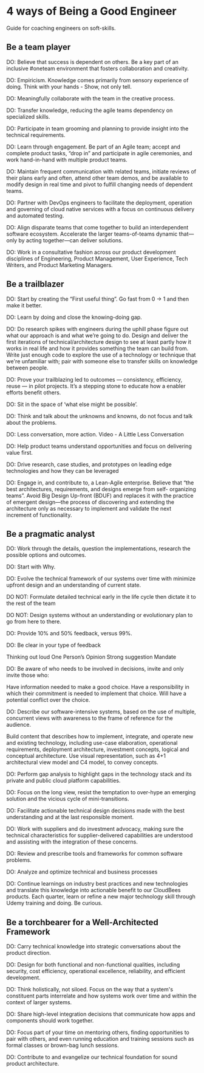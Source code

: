 # 4 ways of Being a Good Engineer

Guide for coaching engineers on soft-skills.

## Be a team player

DO: Believe that success is dependent on others. Be a key part of an inclusive #oneteam environment
that fosters collaboration and creativity.

DO: Empiricism. Knowledge comes primarily from sensory experience of doing. Think with your hands -
Show, not only tell.

DO: Meaningfully collaborate with the team in the creative process.

DO: Transfer knowledge, reducing the agile teams dependency on specialized skills.

DO: Participate in team grooming and planning to provide insight into the technical requirements.

DO: Learn through engagement. Be part of an Agile team; accept and complete product tasks, “drop in”
and participate in agile ceremonies, and work hand-in-hand with multiple product teams.

DO: Maintain frequent communication with related teams, initiate reviews of their plans early and
often, attend other team demos, and be available to modify design in real time and pivot to fulfill
changing needs of dependent teams.

DO: Partner with DevOps engineers to facilitate the deployment, operation and governing of cloud
native services with a focus on continuous delivery and automated testing.

DO: Align disparate teams that come together to build an interdependent software ecosystem.
Accelerate the larger teams-of-teams dynamic that—only by acting together—can deliver solutions.

DO: Work in a consultative fashion across our product development disciplines of Engineering,
Product Management, User Experience, Tech Writers, and Product Marketing Managers.

## Be a trailblazer

DO: Start by creating the “First useful thing”. Go fast from 0 -> 1 and then make it better.

DO: Learn by doing and close the knowing-doing gap.

DO: Do research spikes with engineers during the uphill phase figure out what our approach is and
what we’re going to do. Design and deliver the first iterations of technical/architecture design to
see at least partly how it works in real life and how it provides something the team can build from.
Write just enough code to explore the use of a technology or technique that we're unfamiliar with;
pair with someone else to transfer skills on knowledge between people.

DO: Prove your trailblazing led to outcomes — consistency, efficiency, reuse — in pilot projects.
It’s a stepping stone to educate how a enabler efforts benefit others.

DO: Sit in the space of ‘what else might be possible’.

DO: Think and talk about the unknowns and knowns, do not focus and talk about the problems.

DO: Less conversation, more action. Video - A Little Less Conversation

DO: Help product teams understand opportunities and focus on delivering value first.

DO: Drive research, case studies, and prototypes on leading edge technologies and how they can be
leveraged

DO: Engage in, and contribute to, a Lean-Agile enterprise. Believe that “the best architectures,
requirements, and designs emerge from self- organizing teams”. Avoid Big Design Up-front (BDUF) and
replaces it with the practice of emergent design—the process of discovering and extending the
architecture only as necessary to implement and validate the next increment of functionality.

## Be a pragmatic analyst

DO: Work through the details, question the implementations, research the possible options and
outcomes.

DO: Start with Why.

DO: Evolve the technical framework of our systems over time with minimize upfront design and an
understanding of current state.

DO NOT: Formulate detailed technical early in the life cycle then dictate it to the rest of the team

DO NOT: Design systems without an understanding or evolutionary plan to go from here to there.

DO: Provide 10% and 50% feedback, versus 99%.

DO: Be clear in your type of feedback

Thinking out loud One Person’s Opinion Strong suggestion Mandate

DO: Be aware of who needs to be involved in decisions, invite and only invite those who:

Have information needed to make a good choice. Have a responsibility in which their commitment is
needed to implement that choice. Will have a potential conflict over the choice.

DO: Describe our software-intensive systems, based on the use of multiple, concurrent views with
awareness to the frame of reference for the audience.

Build content that describes how to implement, integrate, and operate new and existing technology,
including use-case elaboration, operational requirements, deployment architecture, investment
concepts, logical and conceptual architecture. Use visual representation, such as 4+1 architectural
view model and C4 model, to convey concepts.

DO: Perform gap analysis to highlight gaps in the technology stack and its private and public cloud
platform capabilities.

DO: Focus on the long view, resist the temptation to over-hype an emerging solution and the vicious
cycle of mini-transitions.

DO: Facilitate actionable technical design decisions made with the best understanding and at the
last responsible moment.

DO: Work with suppliers and do investment advocacy, making sure the technical characteristics for
supplier-delivered capabilities are understood and assisting with the integration of these concerns.

DO: Review and prescribe tools and frameworks for common software problems.

DO: Analyze and optimize technical and business processes

DO: Continue learnings on industry best practices and new technologies and translate this knowledge
into actionable benefit to our CloudBees products. Each quarter, learn or refine a new major
technology skill through Udemy training and doing. Be curious.

## Be a torchbearer for a Well-Architected Framework

DO: Carry technical knowledge into strategic conversations about the product direction.

DO: Design for both functional and non-functional qualities, including security, cost efficiency,
operational excellence, reliability, and efficient development.

DO: Think holistically, not siloed. Focus on the way that a system's constituent parts interrelate
and how systems work over time and within the context of larger systems.

DO: Share high-level integration decisions that communicate how apps and components should work
together.

DO: Focus part of your time on mentoring others, finding opportunities to pair with others, and even
running education and training sessions such as formal classes or brown-bag lunch sessions.

DO: Contribute to and evangelize our technical foundation for sound product architecture.
